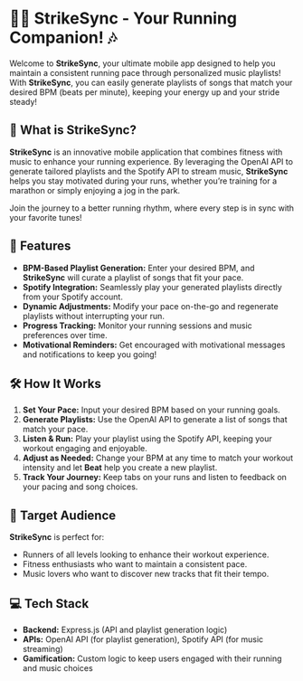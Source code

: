 # 🏃‍♂️ StrikeSync - Your Running Companion! 🎶

Welcome to **StrikeSync**, your ultimate mobile app designed to help you maintain a consistent running pace through personalized music playlists! With **StrikeSync**, you can easily generate playlists of songs that match your desired BPM (beats per minute), keeping your energy up and your stride steady!

## 📖 What is StrikeSync?
**StrikeSync** is an innovative mobile application that combines fitness with music to enhance your running experience. By leveraging the OpenAI API to generate tailored playlists and the Spotify API to stream music, **StrikeSync** helps you stay motivated during your runs, whether you’re training for a marathon or simply enjoying a jog in the park.

Join the journey to a better running rhythm, where every step is in sync with your favorite tunes!

## 🚀 Features
- **BPM-Based Playlist Generation:** Enter your desired BPM, and **StrikeSync** will curate a playlist of songs that fit your pace.
- **Spotify Integration:** Seamlessly play your generated playlists directly from your Spotify account.
- **Dynamic Adjustments:** Modify your pace on-the-go and regenerate playlists without interrupting your run.
- **Progress Tracking:** Monitor your running sessions and music preferences over time.
- **Motivational Reminders:** Get encouraged with motivational messages and notifications to keep you going!


## 🛠️ How It Works
1. **Set Your Pace:** Input your desired BPM based on your running goals.
2. **Generate Playlists:** Use the OpenAI API to generate a list of songs that match your pace.
3. **Listen & Run:** Play your playlist using the Spotify API, keeping your workout engaging and enjoyable.
4. **Adjust as Needed:** Change your BPM at any time to match your workout intensity and let **Beat** help you create a new playlist.
5. **Track Your Journey:** Keep tabs on your runs and listen to feedback on your pacing and song choices.

## 🎯 Target Audience
**StrikeSync** is perfect for:
- Runners of all levels looking to enhance their workout experience.
- Fitness enthusiasts who want to maintain a consistent pace.
- Music lovers who want to discover new tracks that fit their tempo.

## 💻 Tech Stack
- **Backend:** Express.js (API and playlist generation logic)
- **APIs:** OpenAI API (for playlist generation), Spotify API (for music streaming)
- **Gamification:** Custom logic to keep users engaged with their running and music choices